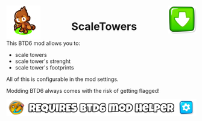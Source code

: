 <a href="https://github.com/bennik06/ScaleTowers/releases/latest/download/ScaleTowers.dll">
    <img align="left" alt="Icon" height="90" src="Icon.png">
    <img align="right" alt="Download" height="75" src="https://raw.githubusercontent.com/gurrenm3/BTD-Mod-Helper/master/BloonsTD6%20Mod%20Helper/Resources/DownloadBtn.png">
</a>

<h1 align="center">ScaleTowers</h1>

This BTD6 mod allows you to:
- scale towers
- scale tower's strenght
- scale tower's footprints

All of this is configurable in the mod settings.

Modding BTD6 always comes with the risk of getting flagged!

[![Requires BTD6 Mod Helper](https://raw.githubusercontent.com/gurrenm3/BTD-Mod-Helper/master/banner.png)](https://github.com/gurrenm3/BTD-Mod-Helper#readme)